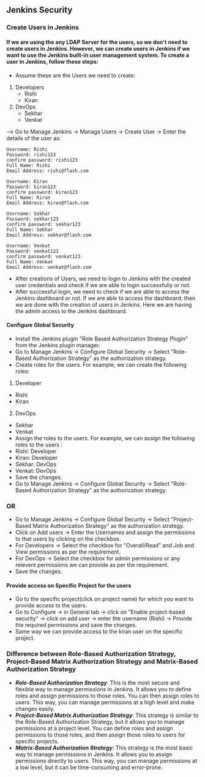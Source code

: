 ## Jenkins Security
### Create Users in Jenkins
#### If we are using the any LDAP Server for the users, so we don't need to create users in Jenkins. However, we can create users in Jenkins if we want to use the Jenkins built-in user management system. To create a user in Jenkins, follow these steps:
- Assume these are the Users we need to create:
1. Developers
    - Rishi
    - Kiran
2. DevOps 
    - Sekhar
    - Venkat

--> Go to Manage Jenkins -> Manage Users -> Create User -> Enter the details of the user as:
```
Username: Rishi
Password: rishi123
confirm password: rishi123
Full Name: Rishi
Email Address: rishi@flash.com
```
```
Username: Kiran
Password: kiran123
confirm password: kiran123
Full Name: Kiran
Email Address: kiran@flash.com
```
```
Username: Sekhar
Password: sekhar123
confirm password: sekhar123
Full Name: Sekhar
Email Address: sekhar@flash.com
```
```
Username: Venkat
Password: venkat123
confirm password: venkat123
Full Name: Venkat
Email Address: venkat@flash.com
```
- After creations of Users, we need to login to Jenkins with the created user credentials and check if we are able to login successfully or not.
- After successful login, we need to check if we are able to access the Jenkins dashboard or not. If we are able to access the dashboard, then we are done with the creation of users in Jenkins. Here we are having the admin access to the Jenkins dashboard.

#### Configure Global Security
- Install the Jenkins plugin "Role Based Authorization Strategy Plugin" from the Jenkins plugin manager.
- Go to Manage Jenkins -> Configure Global Security -> Select "Role-Based Authorization Strategy" as the authorization strategy.
- Create roles for the users. For example, we can create the following roles:
1. Developer
- Rishi
- Kiran
2. DevOps
- Sekhar
- Venkat
- Assign the roles to the users. For example, we can assign the following roles to the users :
- Rishi: Developer
- Kiran: Developer
- Sekhar: DevOps
- Venkat: DevOps
- Save the changes.
- Go to Manage Jenkins -> Configure Global Security -> Select "Role-Based Authorization Strategy" as the authorization strategy.
### OR
- Go to Manage Jenkins -> Configure Global Security -> Select "Project-Based Matrix Authorization Strategy" as the authorization strategy.
- Click on Add users -> Enter the Usernames and assign the permissions to that users by clicking on the checkbox.
- For Developers -> Select the checkbox for "Overall/Read" and Job and View permissions as per the requirement.
- For DevOps -> Select the checkbox for admin permissions or any relevent permissions we can provide as per the requirement.
- Save the changes.
#### Provide access on Specific Project for the users
- Go to the specific project(click on project name) for which you want to provide access to the users.
- Go to Configure -> in General tab -> click on "Enable project-based security" -> click on add user -> enter the username (Rishi) -> Provide the required permissions and save the changes.
- Same way we can provide access to the kiran user on the specific project.

### Difference between Role-Based Authorization Strategy, Project-Based Matrix Authorization Strategy and Matrix-Based Authorization Strategy
- ***Role-Based Authorization Strategy***: This is the most secure and flexible way to manage permissions in Jenkins. It allows you to define roles and assign permissions to those roles. You can then assign roles to users. This way, you can manage permissions at a high level and make changes easily.
- ***Project-Based Matrix Authorization Strategy***: This strategy is similar to the Role-Based Authorization Strategy, but it allows you to manage permissions at a project level. You can define roles and assign permissions to those roles, and then assign those roles to users for specific projects.
- ***Matrix-Based Authorization Strategy***: This strategy is the most basic way to manage permissions in Jenkins. It allows you to assign permissions directly to users. This way, you can manage permissions at a low level, but it can be time-consuming and error-prone.

